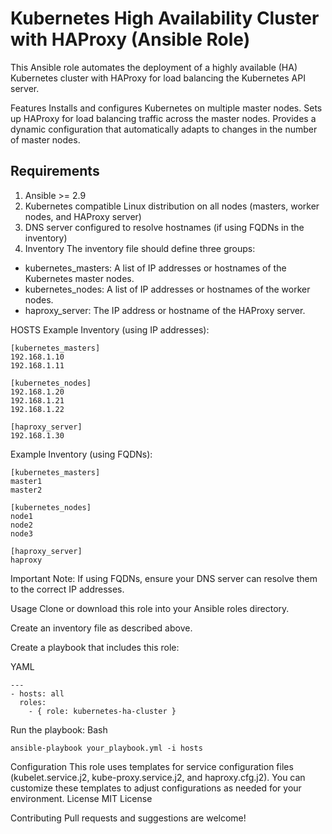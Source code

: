 # Kubernetes High Availability Cluster with HAProxy (Ansible Role)
This Ansible role automates the deployment of a highly available (HA) Kubernetes cluster with HAProxy for load balancing the Kubernetes API server.

Features
Installs and configures Kubernetes on multiple master nodes.
Sets up HAProxy for load balancing traffic across the master nodes.
Provides a dynamic configuration that automatically adapts to changes in the number of master nodes.

## Requirements
1) Ansible >= 2.9
2) Kubernetes compatible Linux distribution on all nodes (masters, worker nodes, and HAProxy server)
3) DNS server configured to resolve hostnames (if using FQDNs in the inventory)
4) Inventory
  The inventory file should define three groups:
  * kubernetes_masters: A list of IP addresses or hostnames of the Kubernetes master nodes.
  * kubernetes_nodes: A list of IP addresses or hostnames of the worker nodes.
  * haproxy_server: The IP address or hostname of the HAProxy server.

HOSTS
Example Inventory (using IP addresses):
```
[kubernetes_masters]
192.168.1.10
192.168.1.11

[kubernetes_nodes]
192.168.1.20
192.168.1.21
192.168.1.22

[haproxy_server]
192.168.1.30
```

Example Inventory (using FQDNs):
```
[kubernetes_masters]
master1
master2

[kubernetes_nodes]
node1
node2
node3

[haproxy_server]
haproxy
```

Important Note: If using FQDNs, ensure your DNS server can resolve them to the correct IP addresses.

Usage
Clone or download this role into your Ansible roles directory.

Create an inventory file as described above.

Create a playbook that includes this role:

YAML
```
---
- hosts: all
  roles:
    - { role: kubernetes-ha-cluster }
```

Run the playbook:
Bash
```
ansible-playbook your_playbook.yml -i hosts
```

Configuration
This role uses templates for service configuration files (kubelet.service.j2, kube-proxy.service.j2, and haproxy.cfg.j2).
You can customize these templates to adjust configurations as needed for your environment.
License
MIT License

Contributing
Pull requests and suggestions are welcome!
